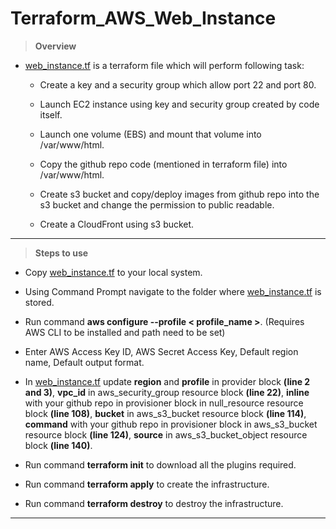 # Terraform_AWS_Web_Instance
>**Overview**
* [web_instance.tf](https://github.com/Icyshaman/Terraform_AWS_Web_Instance/blob/master/web_instance.tf) is a terraform file which will perform following task:
    
    * Create a key and a security group which allow port 22 and port 80.
    
    * Launch EC2 instance using key and security group created by code itself.

    * Launch one volume (EBS) and mount that volume into /var/www/html.

    * Copy the github repo code (mentioned in terraform file) into /var/www/html.

    * Create s3 bucket and copy/deploy images from github repo into the s3 bucket and change the permission to public readable.

    * Create a CloudFront using s3 bucket.
***
>**Steps to use**
* Copy [web_instance.tf](https://github.com/Icyshaman/Terraform_AWS_Web_Instance/blob/master/web_instance.tf) to your local system.

* Using Command Prompt navigate to the folder where [web_instance.tf](https://github.com/Icyshaman/Terraform_AWS_Web_Instance/blob/master/web_instance.tf) is stored.

* Run command **aws configure --profile < profile_name >**. (Requires AWS CLI to be installed and path need to be set)

* Enter AWS Access Key ID, AWS Secret Access Key, Default region name, Default output format.

* In [web_instance.tf](https://github.com/Icyshaman/Terraform_AWS_Web_Instance/blob/master/web_instance.tf) update **region** and **profile** in provider block **(line 2 and 3)**, **vpc_id** in aws_security_group resource block **(line 22)**, **inline** with your github repo in provisioner block in null_resource resource block **(line 108)**, **bucket** in aws_s3_bucket resource block **(line 114)**, **command** with your github repo in provisioner block in aws_s3_bucket resource block **(line 124)**, **source** in aws_s3_bucket_object resource block **(line 140)**.

* Run command **terraform init** to download all the plugins required.

* Run command **terraform apply** to create the infrastructure.

* Run command **terraform destroy** to destroy the infrastructure.
***